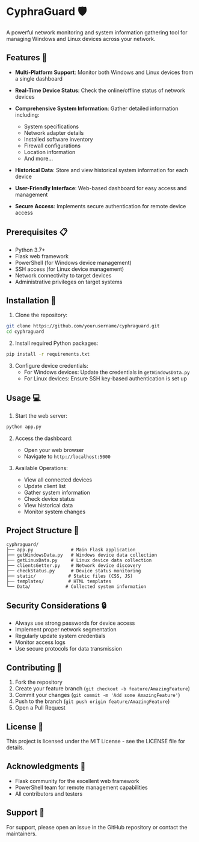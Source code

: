 # CyphraGuard 🛡️

A powerful network monitoring and system information gathering tool for managing Windows and Linux devices across your network.

## Features 🚀

- **Multi-Platform Support**: Monitor both Windows and Linux devices from a single dashboard
- **Real-Time Device Status**: Check the online/offline status of network devices
- **Comprehensive System Information**: Gather detailed information including:
  - System specifications
  - Network adapter details
  - Installed software inventory
  - Firewall configurations
  - Location information
  - And more...

- **Historical Data**: Store and view historical system information for each device
- **User-Friendly Interface**: Web-based dashboard for easy access and management
- **Secure Access**: Implements secure authentication for remote device access

## Prerequisites 📋

- Python 3.7+
- Flask web framework
- PowerShell (for Windows device management)
- SSH access (for Linux device management)
- Network connectivity to target devices
- Administrative privileges on target systems

## Installation 🔧

1. Clone the repository:
```bash
git clone https://github.com/yourusername/cyphraguard.git
cd cyphraguard
```

2. Install required Python packages:
```bash
pip install -r requirements.txt
```

3. Configure device credentials:
   - For Windows devices: Update the credentials in `getWindowsData.py`
   - For Linux devices: Ensure SSH key-based authentication is set up

## Usage 💻

1. Start the web server:
```bash
python app.py
```

2. Access the dashboard:
   - Open your web browser
   - Navigate to `http://localhost:5000`

3. Available Operations:
   - View all connected devices
   - Update client list
   - Gather system information
   - Check device status
   - View historical data
   - Monitor system changes

## Project Structure 📁

```
cyphraguard/
├── app.py              # Main Flask application
├── getWindowsData.py   # Windows device data collection
├── getLinuxData.py     # Linux device data collection
├── clientsGetter.py    # Network device discovery
├── checkStatus.py      # Device status monitoring
├── static/            # Static files (CSS, JS)
├── templates/         # HTML templates
└── Data/             # Collected system information
```

## Security Considerations 🔒

- Always use strong passwords for device access
- Implement proper network segmentation
- Regularly update system credentials
- Monitor access logs
- Use secure protocols for data transmission

## Contributing 🤝

1. Fork the repository
2. Create your feature branch (`git checkout -b feature/AmazingFeature`)
3. Commit your changes (`git commit -m 'Add some AmazingFeature'`)
4. Push to the branch (`git push origin feature/AmazingFeature`)
5. Open a Pull Request

## License 📄

This project is licensed under the MIT License - see the LICENSE file for details.

## Acknowledgments 🙏

- Flask community for the excellent web framework
- PowerShell team for remote management capabilities
- All contributors and testers

## Support 📧

For support, please open an issue in the GitHub repository or contact the maintainers.